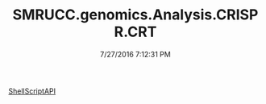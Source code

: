 ﻿---
title: SMRUCC.genomics.Analysis.CRISPR.CRT
date: 7/27/2016 7:12:31 PM
---

[ShellScriptAPI](T-SMRUCC.genomics.Analysis.CRISPR.CRT.ShellScriptAPI.html)
